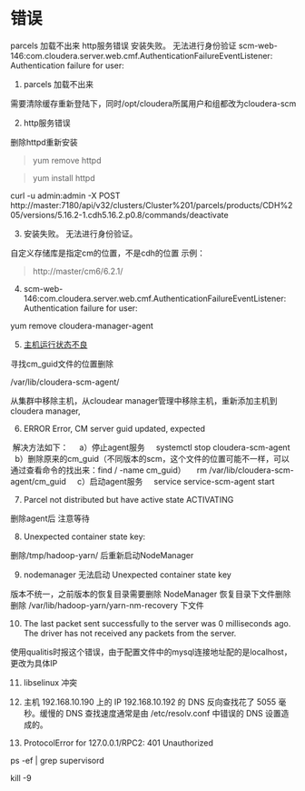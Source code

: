 <!--
 * @Author: wjn
 * @Date: 2020-01-31 10:00:10
 * @LastEditors: wjn
 * @LastEditTime: 2020-07-17 15:57:54
--> 
# 错误

parcels 加载不出来
http服务错误
安装失败。 无法进行身份验证
scm-web-146:com.cloudera.server.web.cmf.AuthenticationFailureEventListener: Authentication failure for user:

1. parcels 加载不出来

需要清除缓存重新登陆下，同时/opt/cloudera所属用户和组都改为cloudera-scm

2. http服务错误

删除httpd重新安装
> yum remove httpd

> yum install httpd



curl -u admin:admin -X POST http://master:7180/api/v32/clusters/Cluster%201/parcels/products/CDH%205/versions/5.16.2-1.cdh5.16.2.p0.8/commands/deactivate




3. 安装失败。 无法进行身份验证。

自定义存储库是指定cm的位置，不是cdh的位置
示例：
> http://master/cm6/6.2.1/


4. scm-web-146:com.cloudera.server.web.cmf.AuthenticationFailureEventListener: Authentication failure for user:


yum remove cloudera-manager-agent


5. [主机运行状态不良](https://www.2cto.com/net/201805/746045.html)

寻找cm_guid文件的位置删除

/var/lib/cloudera-scm-agent/

从集群中移除主机，从cloudear manager管理中移除主机，重新添加主机到cloudera manager,


6. ERROR    Error, CM server guid updated, expected

 解决方法如下：
    a）停止agent服务    
systemctl stop cloudera-scm-agent
    b）删除原来的cm_guid（不同版本的scm，这个文件的位置可能不一样，可以通过查看命令的找出来：find / -name cm_guid）    
rm /var/lib/cloudera-scm-agent/cm_guid
    c）启动agent服务    
service service-scm-agent start



7. Parcel not distributed but have active state ACTIVATING

删除agent后  注意等待

8. Unexpected container state key:

删除/tmp/hadoop-yarn/ 后重新启动NodeManager

9. nodemanager 无法启动 Unexpected container state key

版本不统一，之前版本的恢复目录需要删除
NodeManager 恢复目录下文件删除
删除 /var/lib/hadoop-yarn/yarn-nm-recovery 下文件


10. The last packet sent successfully to the server was 0 milliseconds ago. The driver has not received any packets from the server.

使用qualitis时报这个错误，由于配置文件中的mysql连接地址配的是localhost，更改为具体IP


11. libselinux 冲突



12. 主机 192.168.10.190 上的 IP 192.168.10.192 的 DNS 反向查找花了 5055 毫秒。缓慢的 DNS 查找速度通常是由 /etc/resolv.conf 中错误的 DNS 设置造成的。





13. ProtocolError for 127.0.0.1/RPC2: 401 Unauthorized

ps -ef | grep supervisord

kill -9 <processID>



